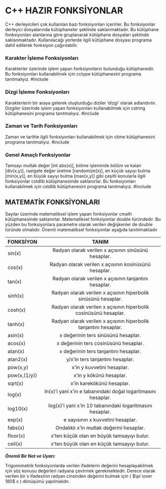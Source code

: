 # C++ HAZIR FONKSİYONLAR

C++ derleyicileri çok kullanılan bazı fonksiyonları içerirler. Bu fonksiyonlar derleyici dosyalarında
kütüphaneler şeklinde saklanmaktadır. Bu kütüphane fonksiyonları alanlarına göre gruplanarak
kütüphane dosyaları şeklinde saklanmaktadır. Kullanılacağı yerlerde ilgili kütüphane dosyası
programa dahil edilerek fonksiyon çağırılabilir.

### Karakter İşleme Fonksiyonları
Karakterler üzerinde işlem yapan fonksiyonların bulunduğu kütüphanedir. Bu fonksiyonları
kullanabilmek için cctype kütüphanesini programa tanıtmalıyız.
#include <cctype>

### Dizgi İşleme Fonksiyonları
Karakterlerin bir araya gelerek oluşturduğu diziler ‘dizgi’ olarak adlandırılır. Dizgiler üzerinde işlem
yapan fonksiyonları kullanabilmek için cstring kütüphanesini programa tanıtmalıyız.
#include <cstring>

### Zaman ve Tarih Fonksiyonları
Zaman ve tarihle ilgili fonksiyonları kullanabilmek için ctime kütüphanesini programa tanıtmalıyız.
#include <ctime>

### Genel Amaçlı Fonksiyonlar
Tamsayı mutlak değer [int abs(x)], bölme işleminde bölüm ve kalan [div(x,y)], rastgele değer üretme
[randomize(x)], en küçük sayıyı bulma [min(x,y)], en büyük sayıyı bulma [max(x,y)] gibi çeşitli
konularla ilgili fonksiyonlar cstdlib kütüphanesinde saklanırlar. Bu fonksiyonları kullanabilmek için
cstdlib kütüphanesini programa tanıtmalıyız.
#include <cstdlib>

## MATEMATİK FONKSİYONLARI
Sayılar üzerinde matematiksel işlem yapan fonksiyonlar cmath kütüphanesinde saklanırlar.
Matematiksel fonksiyonlar double türündedir. Bu yüzden bu fonksiyonlara parametre olarak verilen
değişkenler de double türünde olmalıdır. Önemli matematiksel fonksiyonlar aşağıda tanıtılmaktadır



| FONKSİYON     | TANIM         |
| ------------- |:-------------:|
|sin(x) | Radyan olarak verilen x açısının sinüsünü hesaplar.|
|cos(x) | Radyan olarak verilen x açısının kosinüsünü hesaplar.|
|tan(x) | Radyan olarak verilen x açısının tanjantını hesaplar.|
|sinh(x) | Radyan olarak verilen x açısının hiperbolik sinüsünü hesaplar.|
|cosh(x) |Radyan olarak verilen x açısının hiperbolik cosinüsünü hesaplar.|
|tanh(x) |Radyan olarak verilen x açısının hiperbolik tanjantını hesaplar.|
|asin(x) |x değerinin ters sinüsünü hesaplar.|
|acos(x) |x değerinin ters cosinüsünü hesaplar.|
|atan(x) |x değerinin ters tanjantını hesaplar.|
|atan2(x) |y/x’in ters tanjantını hesaplar.|
|pow(x,y) |x’in y kuvvetini hesaplar.|
|pow(x,(1/y)) |x’in y kökünü hesaplar.|
|sqrt(x) |x’in karekökünü hesaplar.|
|log(x) |ln(x)’i yani x’in e tabanındaki doğal logaritmasını hesaplar.|
|log10(x) |log(x)’i yani x’in 10 tabanındaki logaritmasını hesaplar.|
|exp(x) |e sayısının x kuvvetini hesaplar.|
|fabs(x) |Ondalıklı x’in mutlak değerini hesaplar.|
|floor(x) |x’ten küçük olan en büyük tamsayıyı bulur.|
|ceil(x) |x’ten büyük olan en küçük tamsayıyı bulur.|


***Önemli Bir Not ve Uyarı:***

Trigonometrik fonksiyonlarda verilen ifadelerin değerini hesaplayabilmek için söz konusu değerleri
radyana çevirmek gerekmektedir. Derece olarak verilen bir x ifadesinin radyan cinsinden değerini
bulmak için ( $\pi \over 180$ x ) dönüşümü yapılmalıdır.



